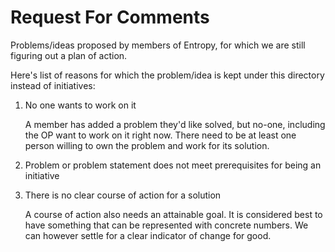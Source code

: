 # Request For Comments

Problems/ideas proposed by members of Entropy, for which we are still figuring
out a plan of action.

Here's list of reasons for which the problem/idea is kept under this directory
instead of initiatives:

1. No one wants to work on it

   A member has added a problem they'd like solved, but no-one, including the OP
   want to work on it right now. There need to be at least one person willing to
   own the problem and work for its solution.

2. Problem or problem statement does not meet prerequisites for being an
   initiative

3. There is no clear course of action for a solution

   A course of action also needs an attainable goal. It is considered best to
   have something that can be represented with concrete numbers. We can however
   settle for a clear indicator of change for good.
